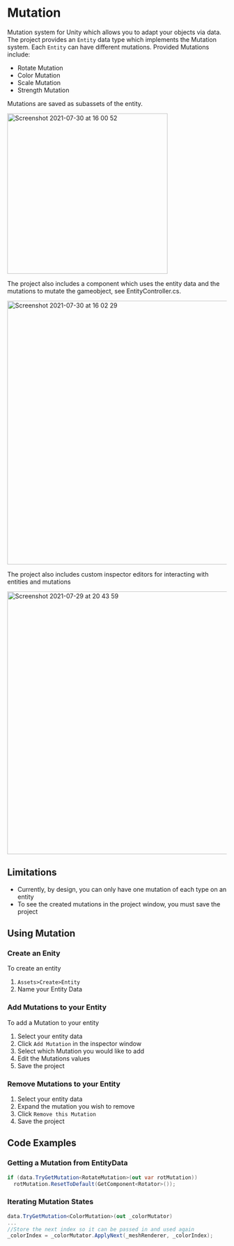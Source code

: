 # Mutation
Mutation system for Unity which allows you to adapt your objects via data. The project provides an `Entity` data type which implements the Mutation system. Each `Entity` can have different mutations. Provided Mutations include:
- Rotate Mutation
- Color Mutation
- Scale Mutation
- Strength Mutation

Mutations are saved as subassets of the entity. 

<img width="368" alt="Screenshot 2021-07-30 at 16 00 52" src="https://user-images.githubusercontent.com/85991229/127672497-cae9166c-dfc4-4929-b128-9f8ad30e8cbf.png">

The project also includes a component which uses the entity data and the mutations to mutate the gameobject, see EntityController.cs.

<img width="605" alt="Screenshot 2021-07-30 at 16 02 29" src="https://user-images.githubusercontent.com/85991229/127672782-9d0a0425-85b8-4db9-b2d5-600733ade5e0.png">

The project also includes custom inspector editors for interacting with entities and mutations

<img width="603" alt="Screenshot 2021-07-29 at 20 43 59" src="https://user-images.githubusercontent.com/85991229/127555963-feb4440c-f8a3-40d6-ba4f-8ee003bbc49b.png">


## Limitations
- Currently, by design, you can only have one mutation of each type on an entity
- To see the created mutations in the project window, you must save the project

## Using Mutation
### Create an Enity
To create an entity
1. `Assets>Create>Entity`
2. Name your Entity Data

### Add Mutations to your Entity
To add a Mutation to your entity
1. Select your entity data
2. Click `Add Mutation` in the inspector window
3. Select which Mutation you would like to add
4. Edit the Mutations values
5. Save the project

### Remove Mutations to your Entity
1. Select your entity data
2. Expand the mutation you wish to remove
3. Click `Remove this Mutation`
4. Save the project

## Code Examples

### Getting a Mutation from EntityData
```cs
if (data.TryGetMutation<RotateMutation>(out var rotMutation))
  rotMutation.ResetToDefault(GetComponent<Rotator>());
 ```
### Iterating Mutation States
```cs
data.TryGetMutation<ColorMutation>(out _colorMutator)
...
//Store the next index so it can be passed in and used again
_colorIndex = _colorMutator.ApplyNext(_meshRenderer, _colorIndex);
```
